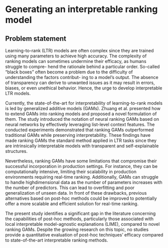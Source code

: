 # Generating an interpretable ranking model

## Problem statement
Learning-to-rank (LTR) models are often complex since they are trained
using many parameters to achieve high accuracy. The complexity of ranking
models can sometimes undermine their efficacy, as humans struggle to compre-
hend the rationale behind a particular order. So-called “black boxes” often
become a problem due to the difficulty of understanding the factors contribut-
ing to a model’s output. The absence of transparency can derive to unwanted
issues as it may result in errors, biases, or even unethical behavior. Hence, the
urge to develop interpretable LTR models.

Currently, the state-of-the-art for interpretability of learning-to-rank models is
led by generalized additive models (GAMs). Zhuang et al. presented how
to extend GAMs into ranking models and proposed a novel formulation of them.
The study introduced the notation of neural ranking GAMs based on neural
networks by effectively leveraging list-level context features. The conducted
experiments demonstrated that ranking GAMs outperformed traditional GAMs
while preserving interpretability. These findings have made ranking GAMs the
standard method applied in LTR tasks since they are intrinsically interpretable
models with transparent and self-explainable structures.

Nevertheless, ranking GAMs have some limitations that compromise their
successful incorporation in production settings. For instance, they can be computationally intensive, limiting their scalability in production environments requiring real-time ranking. Additionally, GAMs can struggle to handle highdimensional data as the number of parameters increases with the number of predictors. This can lead to overfitting and poor generalization of unseen data.
In front of these drawbacks, previous alternatives based on post-hoc methods  could be improved to potentially offer a more scalable and efficient solution for real-time ranking.

The present study identifies a significant gap in the literature concerning the capabilities of post-hoc methods, particularly those associated with local interpretable model-agnostic explanations (LIME), compared to novel ranking GAMs. Despite the growing research on this topic, no studies provide a quantitative evaluation of post-hoc techniques’ efficacy compared to state-of-the-art
interpretable ranking methods.
